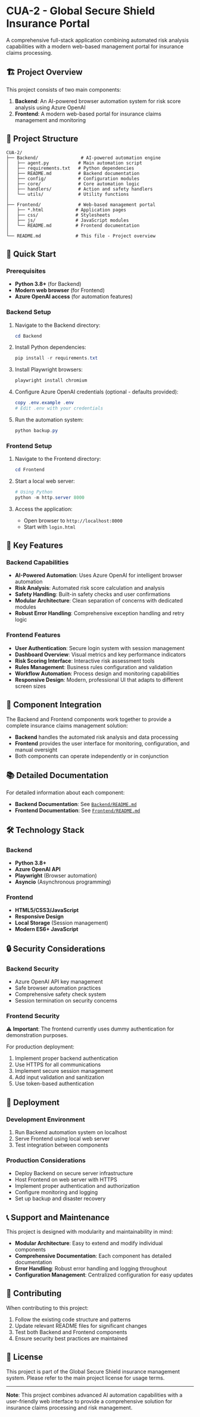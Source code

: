 # CUA-2 - Global Secure Shield Insurance Portal

A comprehensive full-stack application combining automated risk analysis capabilities with a modern web-based management portal for insurance claims processing.

## 🏗️ Project Overview

This project consists of two main components:

1. **Backend**: An AI-powered browser automation system for risk score analysis using Azure OpenAI
2. **Frontend**: A modern web-based portal for insurance claims management and monitoring

## 📁 Project Structure

```
CUA-2/
├── Backend/                # AI-powered automation engine
│   ├── agent.py           # Main automation script
│   ├── requirements.txt   # Python dependencies
│   ├── README.md          # Backend documentation
│   ├── config/            # Configuration modules
│   ├── core/              # Core automation logic
│   ├── handlers/          # Action and safety handlers
│   └── utils/             # Utility functions
│
├── Frontend/              # Web-based management portal
│   ├── *.html            # Application pages
│   ├── css/              # Stylesheets
│   ├── js/               # JavaScript modules
│   └── README.md         # Frontend documentation
│
└── README.md             # This file - Project overview
```

## 🚀 Quick Start

### Prerequisites

- **Python 3.8+** (for Backend)
- **Modern web browser** (for Frontend)
- **Azure OpenAI access** (for automation features)

### Backend Setup

1. Navigate to the Backend directory:
   ```powershell
   cd Backend
   ```

2. Install Python dependencies:
   ```powershell
   pip install -r requirements.txt
   ```

3. Install Playwright browsers:
   ```powershell
   playwright install chromium
   ```

4. Configure Azure OpenAI credentials (optional - defaults provided):
   ```powershell
   copy .env.example .env
   # Edit .env with your credentials
   ```

5. Run the automation system:
   ```powershell
   python backup.py
   ```

### Frontend Setup

1. Navigate to the Frontend directory:
   ```powershell
   cd Frontend
   ```

2. Start a local web server:
   ```powershell
   # Using Python
   python -m http.server 8000
   ```

3. Access the application:
   - Open browser to `http://localhost:8000`
   - Start with `login.html`

## 🌟 Key Features

### Backend Capabilities
- **AI-Powered Automation**: Uses Azure OpenAI for intelligent browser automation
- **Risk Analysis**: Automated risk score calculation and analysis
- **Safety Handling**: Built-in safety checks and user confirmations
- **Modular Architecture**: Clean separation of concerns with dedicated modules
- **Robust Error Handling**: Comprehensive exception handling and retry logic

### Frontend Features
- **User Authentication**: Secure login system with session management
- **Dashboard Overview**: Visual metrics and key performance indicators
- **Risk Scoring Interface**: Interactive risk assessment tools
- **Rules Management**: Business rules configuration and validation
- **Workflow Automation**: Process design and monitoring capabilities
- **Responsive Design**: Modern, professional UI that adapts to different screen sizes

## 🔗 Component Integration

The Backend and Frontend components work together to provide a complete insurance claims management solution:

- **Backend** handles the automated risk analysis and data processing
- **Frontend** provides the user interface for monitoring, configuration, and manual oversight
- Both components can operate independently or in conjunction

## 📚 Detailed Documentation

For detailed information about each component:

- **Backend Documentation**: See [`Backend/README.md`](Backend/README.md)
- **Frontend Documentation**: See [`Frontend/README.md`](Frontend/README.md)

## 🛠️ Technology Stack

### Backend
- **Python 3.8+**
- **Azure OpenAI API**
- **Playwright** (Browser automation)
- **Asyncio** (Asynchronous programming)

### Frontend
- **HTML5/CSS3/JavaScript**
- **Responsive Design**
- **Local Storage** (Session management)
- **Modern ES6+ JavaScript**

## 🔒 Security Considerations

### Backend Security
- Azure OpenAI API key management
- Safe browser automation practices
- Comprehensive safety check system
- Session termination on security concerns

### Frontend Security
⚠️ **Important**: The frontend currently uses dummy authentication for demonstration purposes.

For production deployment:
1. Implement proper backend authentication
2. Use HTTPS for all communications
3. Implement secure session management
4. Add input validation and sanitization
5. Use token-based authentication

## 🚀 Deployment

### Development Environment
1. Run Backend automation system on localhost
2. Serve Frontend using local web server
3. Test integration between components

### Production Considerations
- Deploy Backend on secure server infrastructure
- Host Frontend on web server with HTTPS
- Implement proper authentication and authorization
- Configure monitoring and logging
- Set up backup and disaster recovery

## 📞 Support and Maintenance

This project is designed with modularity and maintainability in mind:

- **Modular Architecture**: Easy to extend and modify individual components
- **Comprehensive Documentation**: Each component has detailed documentation
- **Error Handling**: Robust error handling and logging throughout
- **Configuration Management**: Centralized configuration for easy updates

## 🤝 Contributing

When contributing to this project:

1. Follow the existing code structure and patterns
2. Update relevant README files for significant changes
3. Test both Backend and Frontend components
4. Ensure security best practices are maintained

## 📄 License

This project is part of the Global Secure Shield insurance management system. Please refer to the main project license for usage terms.

---

**Note**: This project combines advanced AI automation capabilities with a user-friendly web interface to provide a comprehensive solution for insurance claims processing and risk management.
